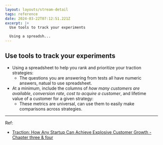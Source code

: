 ```yaml
---
layout: layouts/stream-detail
tags: reference
date: 2024-03-22T07:12:51.221Z
excerpt: |+
  Use tools to track your experiments

  Using a spreadsh...
---
```

## Use tools to track your experiments
* Using a spreadsheet to help you rank and prioritize your traction strategies: 
  * The questions you are answering from tests all have numeric answers, natual to use spreadsheet. 
* At a minimum, include the columns of *how many customers are available*, *conversion rate*, *cost to acquire a customer*, and lifetime value of a customer for a given strategy: 
  * These metrics are universal, can use them to easily make comparisons across strategies. 

---

Ref:
* <a href="https://www.amazon.com/Traction-Startup-Achieve-Explosive-Customer/dp/1591848369" target="_blank">Traction: How Any Startup Can Achieve Explosive Customer Growth - Chapter three & four</a>
